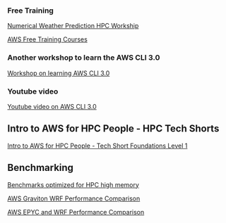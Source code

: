 ### Free Training

<a href="https://weather.hpcworkshops.com/">Numerical Weather Prediction HPC Workship</a>

<a href="https://www.amazon.com/s?i=courses&rh=n%3A14724921011&fs=true&ascsubtag=0be99472731611eca45dd2e5958396b20INT&qid=1641494509&ref=sr_pg_1">AWS Free Training Courses</a>

### Another workshop to learn the AWS CLI 3.0
<a href="https://hpc.news/pc3workshop">Workshop on learning AWS CLI 3.0</a>

### Youtube video
<a href="https://www.youtube.com/watch?v=a-99esKLcls">Youtube video on AWS CLI 3.0</a>

## Intro to AWS for HPC People - HPC Tech Shorts
<a href="https://www.youtube.com/watch?v=KHx22oJSNso">Intro to AWS for HPC People - Tech Short Foundations Level 1</a>

## Benchmarking 

<a href="https://aws.amazon.com/blogs/aws/new-amazon-ec2-hpc7g-instances-powered-by-aws-graviton3e-processors-optimized-for-high-performance-computing-workloads/?sc_icampaign=launch_1116_ec2-hpc7g&sc_ichannel=ha&sc_icontent=awssm-1116_launch&sc_iplace=ribbon&trk=6d54eb79-2f90-4cc2-bbf6-eab067501e45~ha_awssm-1116_launch">Benchmarks optimized for HPC high memory</a>

<a href="https://community.arm.com/arm-community-blogs/b/high-performance-computing-blog/posts/assessing-aws-graviton2-for-running-wrf">AWS Graviton WRF Performance Comparison</a>

<a href="https://www.amd.com/system/files/documents/wrf-and-amd-epyc-the-right-combination-for-weather-modeling.pdf">AWS EPYC and WRF Performance Comparison</a>
